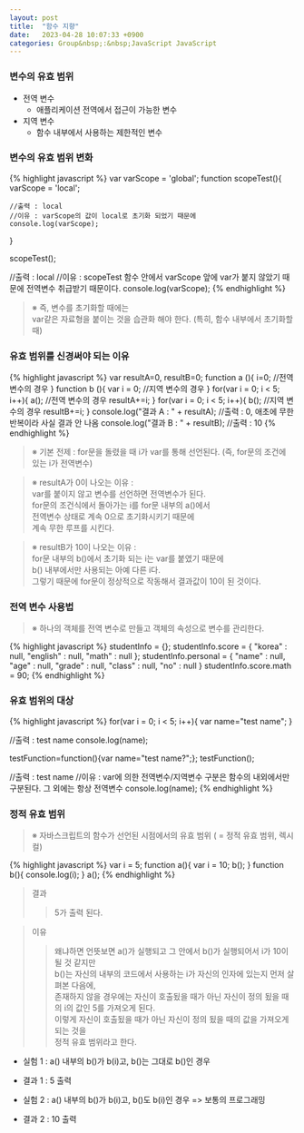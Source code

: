 ```yaml
---
layout: post
title:  "함수 지향"
date:   2023-04-28 10:07:33 +0900
categories: Group&nbsp;:&nbsp;JavaScript JavaScript
---
```


### 변수의 유효 범위
- 전역 변수
    - 애플리케이션 전역에서 접근이 가능한 변수
- 지역 변수
    - 함수 내부에서 사용하는 제한적인 변수

### 변수의 유효 범위 변화

{% highlight javascript %}
var varScope = 'global';
    function scopeTest(){
    varScope = 'local';

    //출력 : local
    //이유 : varScope의 값이 local로 초기화 되었기 때문에
    console.log(varScope);
}

scopeTest();

//출력 : local
//이유 : scopeTest 함수 안에서 varScope 앞에 var가 붙지 않았기 때문에 전역변수 취급받기 때문이다.
console.log(varScope);
{% endhighlight %}

>※ 즉, 변수를 초기화할 때에는  
>var같은 자료형을 붙이는 것을 습관화 해야 한다. (특히, 함수 내부에서 초기화할 때)

### 유효 범위를 신경써야 되는 이유

{% highlight javascript %}
var resultA=0, resultB=0;
function a (){
    i=0;       //전역 변수의 경우
}
function b (){
    var i = 0; //지역 변수의 경우
}
for(var i = 0; i < 5; i++){
    a();    //전역 변수의 경우
    resultA+=i;
}
for(var i = 0; i < 5; i++){
    b();    //지역 변수의 경우
    resultB+=i;
}
console.log("결과 A : " + resultA);     //출력 : 0, 애초에 무한 반복이라 사실 결과 안 나옴
console.log("결과 B : " + resultB);     //출력 : 10
{% endhighlight %}

>※ 기본 전제 : for문을 돌렸을 때 i가 var를 통해 선언된다. (즉, for문의 조건에 있는 i가 전역변수)

>※ resultA가 0이 나오는 이유 :  
>var를 붙이지 않고 변수를 선언하면 전역변수가 된다.  
>for문의 조건식에서 돌아가는 i를 for문 내부의 a()에서  
>전역변수 상태로 계속 0으로 초기화시키기 때문에  
>계속 무한 루프를 시킨다.

>※ resultB가 10이 나오는 이유 :  
>for문 내부의 b()에서 초기화 되는 i는 var를 붙였기 때문에  
>b() 내부에서만 사용되는 아예 다른 i다.  
>그렇기 때문에 for문이 정상적으로 작동해서 결과값이 10이 된 것이다.

### 전역 변수 사용법

>※ 하나의 객체를 전역 변수로 만들고 객체의 속성으로 변수를 관리한다.

{% highlight javascript %}
studentInfo = {};
studentInfo.score = {
    "korea" : null,
    "english" : null,
    "math" : null
};
studentInfo.personal = {
    "name" : null,
    "age" : null,
    "grade" : null,
    "class" : null,
    "no" : null
}
studentInfo.score.math = 90;
{% endhighlight %}

### 유효 범위의 대상

{% highlight javascript %}
for(var i = 0; i < 5; i++){
    var name="test name";
}

//출력 : test name
console.log(name);    

testFunction=function(){var name="test name?";};
testFunction();

//출력 : test name
//이유 : var에 의한 전역변수/지역변수 구분은 함수의 내외에서만 구분된다. 그 외에는 항상 전역변수
console.log(name);
{% endhighlight %}

### 정적 유효 범위

>※ 자바스크립트의 함수가 선언된 시점에서의 유효 범위 ( = 정적 유효 범위, 렉시컬)

{% highlight javascript %}
var i = 5;
function a(){
    var i = 10;
    b();
}
function b(){
    console.log(i);
}
a();
{% endhighlight %}

>결과  
>> 5가 출력 된다.

>이유
>>왜냐하면 언뜻보면 a()가 실행되고 그 안에서 b()가 실행되어서 i가 10이 될 것 같지만  
>>b()는 자신의 내부의 코드에서 사용하는 i가 자신의 인자에 있는지 먼저 살펴본 다음에,  
>>존재하지 않을 경우에는 자신이 호출됬을 때가 아닌 자신이 정의 됬을 때의 i의 값인 5를 가져오게 된다.  
>>이렇게 자신이 호출됬을 때가 아닌 자신이 정의 됬을 때의 값을 가져오게 되는 것을  
>>정적 유효 범위라고 한다.

- 실험 1 : a() 내부의 b()가 b(i)고, b()는 그대로 b()인 경우  
- 결과 1 : 5 출력

- 실험 2 : a() 내부의 b()가 b(i)고, b()도 b(i)인 경우 => 보통의 프로그래밍  
- 결과 2 : 10 출력
